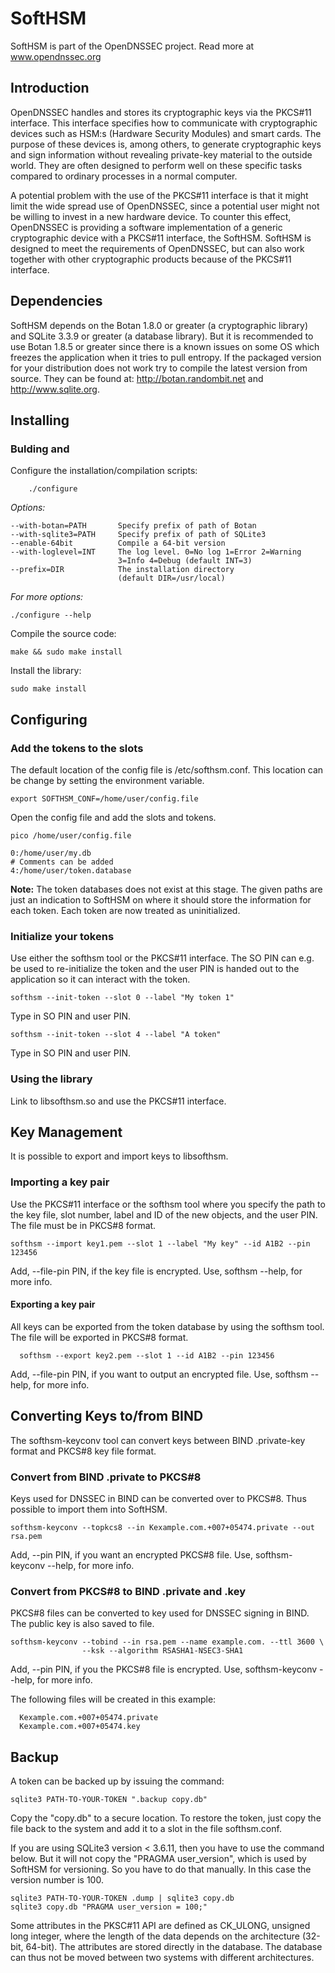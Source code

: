 # SoftHSM

SoftHSM is part of the OpenDNSSEC project. Read more at www.opendnssec.org

## Introduction

OpenDNSSEC handles and stores its cryptographic keys via the PKCS#11 interface.
This interface specifies how to communicate with cryptographic devices such as
HSM:s (Hardware Security Modules) and smart cards. The purpose of these devices
is, among others, to generate cryptographic keys and sign information without
revealing private-key material to the outside world. They are often designed to
perform well on these specific tasks compared to ordinary processes in a normal
computer.

A potential problem with the use of the PKCS#11 interface is that it might
limit the wide spread use of OpenDNSSEC, since a potential user might not be
willing to invest in a new hardware device. To counter this effect, OpenDNSSEC
is providing a software implementation of a generic cryptographic device with a
PKCS#11 interface, the SoftHSM. SoftHSM is designed to meet the requirements of
OpenDNSSEC, but can also work together with other cryptographic products
because of the PKCS#11 interface.

## Dependencies

SoftHSM depends on the Botan 1.8.0 or greater (a cryptographic library) and
SQLite 3.3.9 or greater (a database library). But it is recommended to use
Botan 1.8.5 or greater since there is a known issues on some OS which freezes
the application when it tries to pull entropy. If the packaged version for your
distribution does not work try to compile the latest version from source. They
can be found at: http://botan.randombit.net and http://www.sqlite.org.

## Installing

### Bulding and 

Configure the installation/compilation scripts:

        ./configure

_Options:_

    --with-botan=PATH       Specify prefix of path of Botan
    --with-sqlite3=PATH     Specify prefix of path of SQLite3
    --enable-64bit          Compile a 64-bit version
    --with-loglevel=INT     The log level. 0=No log 1=Error 2=Warning 
                            3=Info 4=Debug (default INT=3)
    --prefix=DIR            The installation directory
                            (default DIR=/usr/local)

_For more options:_

    ./configure --help

Compile the source code:

    make && sudo make install

Install the library:

    sudo make install


## Configuring

### Add the tokens to the slots

The default location of the config file is /etc/softhsm.conf. This location can
be change by setting the environment variable.

    export SOFTHSM_CONF=/home/user/config.file

Open the config file and add the slots and tokens.

    pico /home/user/config.file

    0:/home/user/my.db
    # Comments can be added
    4:/home/user/token.database

**Note:** The token databases does not exist at this stage. The given paths are
just an indication to SoftHSM on where it should store the information for each
token. Each token are now treated as uninitialized.

### Initialize your tokens

Use either the softhsm tool or the PKCS#11 interface. The SO PIN can e.g. be
used to re-initialize the token and the user PIN is handed out to the
application so it can interact with the token.

    softhsm --init-token --slot 0 --label "My token 1"

Type in SO PIN and user PIN.

    softhsm --init-token --slot 4 --label "A token"

Type in SO PIN and user PIN.

### Using the library

Link to libsofthsm.so and use the PKCS#11 interface.


## Key Management

It is possible to export and import keys to libsofthsm.

###  Importing a key pair

Use the PKCS#11 interface or the softhsm tool where you specify the path to the
key file, slot number, label and ID of the new objects, and the user PIN. The
file must be in PKCS#8 format.
    
    softhsm --import key1.pem --slot 1 --label "My key" --id A1B2 --pin 123456

Add, --file-pin PIN, if the key file is encrypted. Use, softhsm --help, for
more info.

####  Exporting a key pair

All keys can be exported from the token database by using the softhsm tool. The
file will be exported in PKCS#8 format.

      softhsm --export key2.pem --slot 1 --id A1B2 --pin 123456

Add, --file-pin PIN, if you want to output an encrypted file. Use, softhsm
--help, for more info.


## Converting Keys to/from BIND

The softhsm-keyconv tool can convert keys between BIND .private-key format and
PKCS#8 key file format.

### Convert from BIND .private to PKCS#8

Keys used for DNSSEC in BIND can be converted over to PKCS#8. Thus possible to
import them into SoftHSM.

    softhsm-keyconv --topkcs8 --in Kexample.com.+007+05474.private --out rsa.pem

Add, --pin PIN, if you want an encrypted PKCS#8 file. Use, softhsm-keyconv
--help, for more info.

### Convert from PKCS#8 to BIND .private and .key

PKCS#8 files can be converted to key used for DNSSEC signing in BIND. The
public key is also saved to file.

    softhsm-keyconv --tobind --in rsa.pem --name example.com. --ttl 3600 \
                    --ksk --algorithm RSASHA1-NSEC3-SHA1

Add, --pin PIN, if you the PKCS#8 file is encrypted. Use, softhsm-keyconv
--help, for more info.

The following files will be created in this example:

      Kexample.com.+007+05474.private
      Kexample.com.+007+05474.key


## Backup

A token can be backed up by issuing the command:

    sqlite3 PATH-TO-YOUR-TOKEN ".backup copy.db"

Copy the "copy.db" to a secure location. To restore the token, just copy the
file back to the system and add it to a slot in the file softhsm.conf.

If you are using SQLite3 version < 3.6.11, then you have to use the command
below. But it will not copy the "PRAGMA user_version", which is used by SoftHSM
for versioning. So you have to do that manually. In this case the version
number is 100.

    sqlite3 PATH-TO-YOUR-TOKEN .dump | sqlite3 copy.db
    sqlite3 copy.db "PRAGMA user_version = 100;"

Some attributes in the PKSC#11 API are defined as CK_ULONG, unsigned long
integer, where the length of the data depends on the architecture (32-bit,
64-bit). The attributes are stored directly in the database. The database can
thus not be moved between two systems with different architectures.
